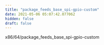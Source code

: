 ```yaml
---
title: "package_feeds_base_spi-gpio-custom"
date: 2021-05-06 05:07:42.077062
hidden: false
draft: false
---
```


x86/64/package_feeds_base_spi-gpio-custom

